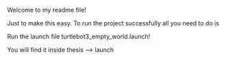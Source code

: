 Welcome to my readme file!

Just to make this easy. 
To run the project successfully all you need to do is 

Run the launch file turtlebot3_empty_world.launch!

You will find it inside thesis --> launch 